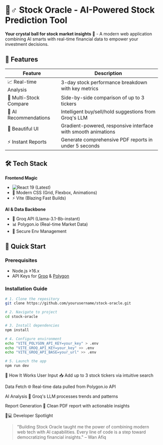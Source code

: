 # 🧙♂️ Stock Oracle - AI-Powered Stock Prediction Tool

**Your crystal ball for stock market insights** 🔮 - A modern web application combining AI smarts with real-time financial data to empower your investment decisions.

## 🌟 Features

| Feature                | Description                                                                 |
|------------------------|-----------------------------------------------------------------------------|
| 📈 Real-time Analysis  | 3-day stock performance breakdown with key metrics                         |
| 🔄 Multi-Stock Compare | Side-by-side comparison of up to 3 tickers                                  |
| 🤖 AI Recommendations  | Intelligent buy/sell/hold suggestions from Groq's LLM                       |
| 🎨 Beautiful UI        | Gradient-powered, responsive interface with smooth animations              |
| ⚡ Instant Reports      | Generate comprehensive PDF reports in under 5 seconds                      |

## 🛠 Tech Stack

**Frontend Magic**
- ![React](https://img.shields.io/badge/-React-61DAFB?logo=react&logoColor=white) 19 (Latest)
- 🎀 Modern CSS (Grid, Flexbox, Animations)
- ⚡ Vite (Blazing Fast Builds)

**AI & Data Backbone**
- 🤖 Groq API (Llama-3.1-8b-instant)
- 📊 Polygon.io (Real-time Market Data)
- 🔐 Secure Env Management

## 🚀 Quick Start

### Prerequisites
- Node.js ≥16.x
- API Keys for [Groq](https://console.groq.com/) & [Polygon](https://polygon.io/)

### Installation Guide

```bash
# 1. Clone the repository
git clone https://github.com/yourusername/stock-oracle.git

# 2. Navigate to project
cd stock-oracle

# 3. Install dependencies
npm install

# 4. Configure environment
echo "VITE_POLYGON_API_KEY=your_key" > .env
echo "VITE_GROQ_API_KEY=your_key" >> .env
echo "VITE_GROQ_API_BASE=your_url" >> .env

# 5. Launch the app
npm run dev
```

🧠 How It Works
User Input 📥
Add up to 3 stock tickers via intuitive search

Data Fetch 🌐
Real-time data pulled from Polygon.io API

AI Analysis 🧪
Groq's LLM processes trends and patterns

Report Generation 📄
Clean PDF report with actionable insights

👨💻 Developer Spotlight
> "Building Stock Oracle taught me the power of combining modern web tech with AI capabilities. Every line of code is a step toward democratizing financial insights."
> – Wan Afiq
